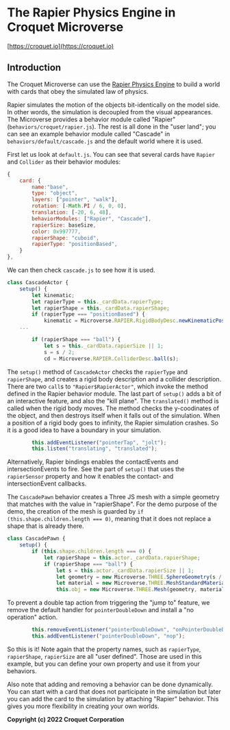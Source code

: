# The Rapier Physics Engine in Croquet Microverse

[https://croquet.io](https://croquet.io)

## Introduction

The Croquet Microverse can use the [Rapier Physics Engine](https://rapier.rs/docs/user_guides/javascript/getting_started_js) to build a world with cards that obey the simulated law of physics.

Rapier simulates the motion of the objects bit-identically on the model side. In other words, the simulation is decoupled from the visual appearances. The Microverse provides a behavior module called "Rapier" (`behaviors/croquet/rapier.js`). The rest is all done in the "user land"; you can see an example behavior module called "Cascade" in `behaviors/default/cascade.js` and the default world where it is used.

First let us look at `default.js`. You can see that several cards have `Rapier` and `Collider` as their behavior modules:


```JavaScript
{
    card: {
        name:"base",
        type: "object",
        layers: ["pointer", "walk"],
        rotation: [-Math.PI / 6, 0, 0],
        translation: [-20, 6, 48],
        behaviorModules: ["Rapier", "Cascade"],
        rapierSize: baseSize,
        color: 0x997777,
        rapierShape: "cuboid",
        rapierType: "positionBased",
    }
},
```

We can then check `cascade.js` to see how it is used.

```JavaScript
class CascadeActor {
    setup() {
        let kinematic;
        let rapierType = this._cardData.rapierType;
        let rapierShape = this._cardData.rapierShape;
        if (rapierType === "positionBased") {
            kinematic = Microverse.RAPIER.RigidBodyDesc.newKinematicPositionBased();
	...

        if (rapierShape === "ball") {
            let s = this._cardData.rapierSize || 1;
            s = s / 2;
            cd = Microverse.RAPIER.ColliderDesc.ball(s);


```

The `setup()` method of `CascadeActor` checks the `rapierType` and `rapierShape`, and creates a rigid body description and a collider description. There are two `call`s to `"Rapier$RapierActor"`, which invoke the method defined in the Rapier behavior module.  The last part of `setup()` adds a bit of an interactive feature, and also the "kill plane".  The `translated()` method is called when the rigid body moves. The method checks the y-coodinates of the object, and then destroys itself when it falls out of the simulation. When a position of a rigid body goes to infinity, the Rapier simulation crashes. So it is a good idea to have a boundary in your simulation.

```JavaScript
        this.addEventListener("pointerTap", "jolt");
        this.listen("translating", "translated");
```

Alternatively, Rapier bindings enables the contactEvents and intersectionEvents to fire. See the part of `setup()` that uses the `rapierSensor` property and how it enables the contact- and intersectionEvent callbacks.

The `CascadePawn` behavior creates a Three JS mesh with a simple geometry that matches with the value in "rapierShape". For the demo purpose of the demo, the creation of the mesh is guarded by `if (this.shape.children.length === 0)`, meaning that it does not replace a shape that is already there.

```JavaScript
class CascadePawn {
    setup() {
        if (this.shape.children.length === 0) {
            let rapierShape = this.actor._cardData.rapierShape;
            if (rapierShape === "ball") {
                let s = this.actor._cardData.rapierSize || 1;
                let geometry = new Microverse.THREE.SphereGeometry(s / 2, 32, 16);
                let material = new Microverse.THREE.MeshStandardMaterial({color: this.actor._cardData.color || 0xff0000});
                this.obj = new Microverse.THREE.Mesh(geometry, material);
```

To prevent a double tap action from triggering the "jump to" feature, we remove the default handler for `pointerDoubleDown` and install a "no operation" action.

```JavaScript
        this.removeEventListener("pointerDoubleDown", "onPointerDoubleDown");
        this.addEventListener("pointerDoubleDown", "nop");
```

So this is it!  Note again that the property names, such as `rapierType`, `rapierShape`, `rapierSize` are all "user defined". Those are used in this example, but you can define your own property and use it from your behaviors.

Also note that adding and removing a behavior can be done dynamically. You can start with a card that does not participate in the simulation but later you can add the card to the simulation by attaching "Rapier" behavior. This gives you more flexibility in creating your own worlds.

**Copyright (c) 2022 Croquet Corporation**
